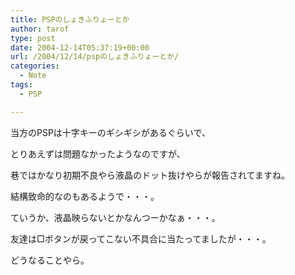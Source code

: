 ```yaml
---
title: PSPのしょきふりょーとか
author: tarof
type: post
date: 2004-12-14T05:37:19+00:00
url: /2004/12/14/pspのしょきふりょーとか/
categories:
  - Note
tags:
  - PSP

---
```

当方のPSPは十字キーのギシギシがあるぐらいで、
  
とりあえずは問題なかったようなのですが、
  
巷ではかなり初期不良やら液晶のドット抜けやらが報告されてますね。
  
結構致命的なのもあるようで・・・。

ていうか、液晶映らないとかなんつーかなぁ・・・。

友達は□ボタンが戻ってこない不具合に当たってましたが・・・。

どうなることやら。